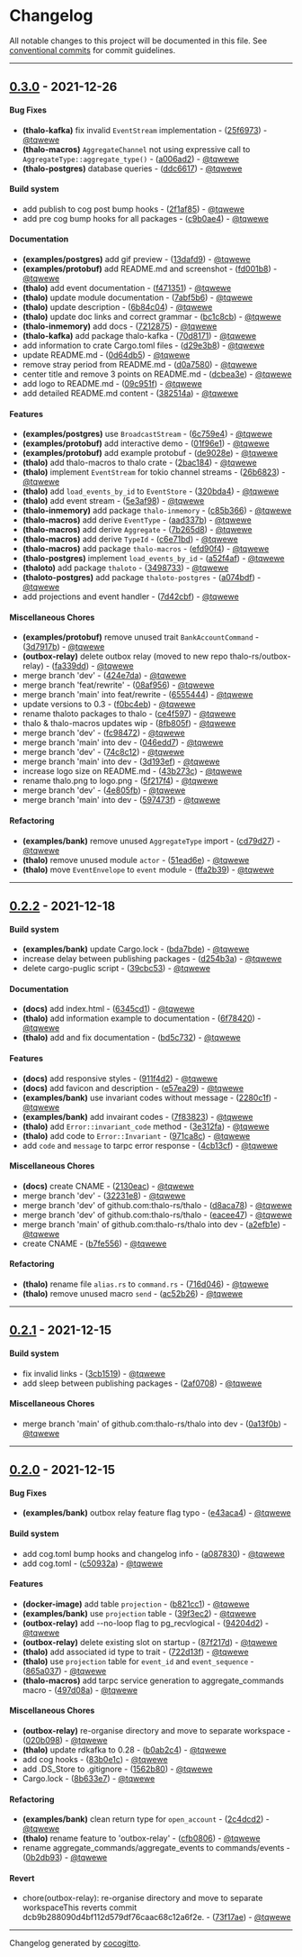 # Changelog
All notable changes to this project will be documented in this file. See [conventional commits](https://www.conventionalcommits.org/) for commit guidelines.

- - -
## [0.3.0](https://github.com/thalo-rs/thalo/compare/0.2.2..0.3.0) - 2021-12-26
#### Bug Fixes
- **(thalo-kafka)** fix invalid `EventStream` implementation - ([25f6973](https://github.com/thalo-rs/thalo/commit/25f6973aa7e2fb1f14f8ee624ba2f937d4a2e60d)) - [@tqwewe](https://github.com/tqwewe)
- **(thalo-macros)** `AggregateChannel` not using expressive call to `AggregateType::aggregate_type()` - ([a006ad2](https://github.com/thalo-rs/thalo/commit/a006ad29948ef5bbca1579eea572c614944f6113)) - [@tqwewe](https://github.com/tqwewe)
- **(thalo-postgres)** database queries - ([ddc6617](https://github.com/thalo-rs/thalo/commit/ddc66179c82699a921e74eddaf66e34dc2abe02f)) - [@tqwewe](https://github.com/tqwewe)
#### Build system
- add publish to cog post bump hooks - ([2f1af85](https://github.com/thalo-rs/thalo/commit/2f1af8543230b5e4f0547670312a52ac53ba1f3f)) - [@tqwewe](https://github.com/tqwewe)
- add pre cog bump hooks for all packages - ([c9b0ae4](https://github.com/thalo-rs/thalo/commit/c9b0ae4f1605613f6083fb2de5b656136d0b6bff)) - [@tqwewe](https://github.com/tqwewe)
#### Documentation
- **(examples/postgres)** add gif preview - ([13dafd9](https://github.com/thalo-rs/thalo/commit/13dafd9356124544320c7120bbb782c3b49cc3f4)) - [@tqwewe](https://github.com/tqwewe)
- **(examples/protobuf)** add README.md and screenshot - ([fd001b8](https://github.com/thalo-rs/thalo/commit/fd001b89bae5bbdfa8d4e8b7d49feb41619f2a18)) - [@tqwewe](https://github.com/tqwewe)
- **(thalo)** add event documentation - ([f471351](https://github.com/thalo-rs/thalo/commit/f47135168cfb2711593772cef9384771683928d7)) - [@tqwewe](https://github.com/tqwewe)
- **(thalo)** update module documentation - ([7abf5b6](https://github.com/thalo-rs/thalo/commit/7abf5b6e4139edaa42071202de43074e7b63c592)) - [@tqwewe](https://github.com/tqwewe)
- **(thalo)** update description - ([6b84c04](https://github.com/thalo-rs/thalo/commit/6b84c046bdb77399523c1626bc0b48ae085fe77b)) - [@tqwewe](https://github.com/tqwewe)
- **(thalo)** update doc links and correct grammar - ([bc1c8cb](https://github.com/thalo-rs/thalo/commit/bc1c8cbf6a04707e491a0bc38878d97af732ec7f)) - [@tqwewe](https://github.com/tqwewe)
- **(thalo-inmemory)** add docs - ([7212875](https://github.com/thalo-rs/thalo/commit/721287550dac43f2c87e4fa33300c72c4fe2c706)) - [@tqwewe](https://github.com/tqwewe)
- **(thalo-kafka)** add package thalo-kafka - ([70d8171](https://github.com/thalo-rs/thalo/commit/70d8171fc945d773a8c1bc7cf1ef85d3dfa89897)) - [@tqwewe](https://github.com/tqwewe)
- add information to crate Cargo.toml files - ([d29e3b8](https://github.com/thalo-rs/thalo/commit/d29e3b875bdfca01c5840f1b6c30aa7b47bbb143)) - [@tqwewe](https://github.com/tqwewe)
- update README.md - ([0d64db5](https://github.com/thalo-rs/thalo/commit/0d64db5ee2c0b88eb089064e2057c72f57dff277)) - [@tqwewe](https://github.com/tqwewe)
- remove stray period from README.md - ([d0a7580](https://github.com/thalo-rs/thalo/commit/d0a75804bbb4efc75a60cff01cd97fc54b5a6c8c)) - [@tqwewe](https://github.com/tqwewe)
- center title and remove 3 points on README.md - ([dcbea3e](https://github.com/thalo-rs/thalo/commit/dcbea3e1364dfa01bd0d611e39573d3b50c9f7d9)) - [@tqwewe](https://github.com/tqwewe)
- add logo to README.md - ([09c951f](https://github.com/thalo-rs/thalo/commit/09c951f9be6ec35775d7e85a9afa4d0b8602ffc7)) - [@tqwewe](https://github.com/tqwewe)
- add detailed README.md content - ([382514a](https://github.com/thalo-rs/thalo/commit/382514a12182df30e8f5895f518d41d23581db0d)) - [@tqwewe](https://github.com/tqwewe)
#### Features
- **(examples/postgres)** use `BroadcastStream` - ([6c759e4](https://github.com/thalo-rs/thalo/commit/6c759e4e56ff483146993d37df786cf7759dbc88)) - [@tqwewe](https://github.com/tqwewe)
- **(examples/protobuf)** add interactive demo - ([01f96e1](https://github.com/thalo-rs/thalo/commit/01f96e196d5aecffc529285dfa5f3e0d5063c897)) - [@tqwewe](https://github.com/tqwewe)
- **(examples/protobuf)** add example protobuf - ([de9028e](https://github.com/thalo-rs/thalo/commit/de9028e7e25294884db4ccaa7e33c3df53e91e1b)) - [@tqwewe](https://github.com/tqwewe)
- **(thalo)** add thalo-macros to thalo crate - ([2bac184](https://github.com/thalo-rs/thalo/commit/2bac1840d4d84f4f7b205fd4e29d698264f79e7a)) - [@tqwewe](https://github.com/tqwewe)
- **(thalo)** implement `EventStream` for tokio channel streams - ([26b6823](https://github.com/thalo-rs/thalo/commit/26b6823f6236abf9c08b93c5f084ac6ce2776a37)) - [@tqwewe](https://github.com/tqwewe)
- **(thalo)** add `load_events_by_id` to `EventStore` - ([320bda4](https://github.com/thalo-rs/thalo/commit/320bda480960143867264d0e40b41bc581b7c234)) - [@tqwewe](https://github.com/tqwewe)
- **(thalo)** add event stream - ([5e3af98](https://github.com/thalo-rs/thalo/commit/5e3af98ef888f9474bbe53761822314aff904939)) - [@tqwewe](https://github.com/tqwewe)
- **(thalo-inmemory)** add package `thalo-inmemory` - ([c85b366](https://github.com/thalo-rs/thalo/commit/c85b366b7c443287470c3cef81a914de57f74e3c)) - [@tqwewe](https://github.com/tqwewe)
- **(thalo-macros)** add derive `EventType` - ([aad337b](https://github.com/thalo-rs/thalo/commit/aad337bd96cad5b8462b756ca42539b90bfbfed2)) - [@tqwewe](https://github.com/tqwewe)
- **(thalo-macros)** add derive `Aggregate` - ([7b265d8](https://github.com/thalo-rs/thalo/commit/7b265d8184f8c8f34ed4c4a207a6cfb42d5aa260)) - [@tqwewe](https://github.com/tqwewe)
- **(thalo-macros)** add derive `TypeId` - ([c6e71bd](https://github.com/thalo-rs/thalo/commit/c6e71bd59d6e2fd196e1c7ce170436f707f7df0b)) - [@tqwewe](https://github.com/tqwewe)
- **(thalo-macros)** add package `thalo-macros` - ([efd90f4](https://github.com/thalo-rs/thalo/commit/efd90f49894e8ca903433729710ecef75522d425)) - [@tqwewe](https://github.com/tqwewe)
- **(thalo-postgres)** implement `load_events_by_id` - ([a52f4af](https://github.com/thalo-rs/thalo/commit/a52f4afe5d6cb2b4637eddd7ea104f76ce7904cb)) - [@tqwewe](https://github.com/tqwewe)
- **(thaloto)** add package `thaloto` - ([3498733](https://github.com/thalo-rs/thalo/commit/3498733ca319dfe36d99c2c39301b6ea1d1dc949)) - [@tqwewe](https://github.com/tqwewe)
- **(thaloto-postgres)** add package `thaloto-postgres` - ([a074bdf](https://github.com/thalo-rs/thalo/commit/a074bdfcb3b538c30b7ad4158b1f884ba190ce3d)) - [@tqwewe](https://github.com/tqwewe)
- add projections and event handler - ([7d42cbf](https://github.com/thalo-rs/thalo/commit/7d42cbf78abb0497a14fd323b01a11bcc7f56239)) - [@tqwewe](https://github.com/tqwewe)
#### Miscellaneous Chores
- **(examples/protobuf)** remove unused trait `BankAccountCommand` - ([3d7917b](https://github.com/thalo-rs/thalo/commit/3d7917b109e98dbfb328517e6f456d7815142b32)) - [@tqwewe](https://github.com/tqwewe)
- **(outbox-relay)** delete outbox relay (moved to new repo thalo-rs/outbox-relay) - ([fa339dd](https://github.com/thalo-rs/thalo/commit/fa339ddedfdf2e99986f18af79a5ffb5467fa1cd)) - [@tqwewe](https://github.com/tqwewe)
- merge branch 'dev' - ([424e7da](https://github.com/thalo-rs/thalo/commit/424e7da46139dba9c9ba3ce1b5508364ea6121be)) - [@tqwewe](https://github.com/tqwewe)
- merge branch 'feat/rewrite' - ([08af956](https://github.com/thalo-rs/thalo/commit/08af9565c182e2fef6a671f21274b28e0ffc9ecf)) - [@tqwewe](https://github.com/tqwewe)
- merge branch 'main' into feat/rewrite - ([6555444](https://github.com/thalo-rs/thalo/commit/6555444e7881cf88cad85fc7448547b91d0d2589)) - [@tqwewe](https://github.com/tqwewe)
- update versions to 0.3 - ([f0bc4eb](https://github.com/thalo-rs/thalo/commit/f0bc4eb5fcc4f04a6446aadedfdd017aebb7f486)) - [@tqwewe](https://github.com/tqwewe)
- rename thaloto packages to thalo - ([ce4f597](https://github.com/thalo-rs/thalo/commit/ce4f5970147b44935bc1e51c3d7c282f80dc5504)) - [@tqwewe](https://github.com/tqwewe)
- thalo & thalo-macros updates wip - ([8fb805f](https://github.com/thalo-rs/thalo/commit/8fb805f305b98ddacba412f137f07ed49d85ee8f)) - [@tqwewe](https://github.com/tqwewe)
- merge branch 'dev' - ([fc98472](https://github.com/thalo-rs/thalo/commit/fc984725d6d20e9972321c395b88a00854ed3f25)) - [@tqwewe](https://github.com/tqwewe)
- merge branch 'main' into dev - ([046edd7](https://github.com/thalo-rs/thalo/commit/046edd70f3b2c8f637c851e2ca4e63ff7f7f19ff)) - [@tqwewe](https://github.com/tqwewe)
- merge branch 'dev' - ([74c8c12](https://github.com/thalo-rs/thalo/commit/74c8c12fdf5557f36236709f1a6919d077cbcf6d)) - [@tqwewe](https://github.com/tqwewe)
- merge branch 'main' into dev - ([3d193ef](https://github.com/thalo-rs/thalo/commit/3d193efaf1a15580d7743428b1feb3b757d180fe)) - [@tqwewe](https://github.com/tqwewe)
- increase logo size on README.md - ([43b273c](https://github.com/thalo-rs/thalo/commit/43b273c69541a6ea4e1bc53587ac5509aca6b469)) - [@tqwewe](https://github.com/tqwewe)
- rename thalo.png to logo.png - ([5f217f4](https://github.com/thalo-rs/thalo/commit/5f217f48e42850fcd417db038c3b4509aee8e4b0)) - [@tqwewe](https://github.com/tqwewe)
- merge branch 'dev' - ([4e805fb](https://github.com/thalo-rs/thalo/commit/4e805fb4f5db7003e2108037a6a1f4c631d43bc1)) - [@tqwewe](https://github.com/tqwewe)
- merge branch 'main' into dev - ([597473f](https://github.com/thalo-rs/thalo/commit/597473f63f44b70ab5677c22cbb595349b27a799)) - [@tqwewe](https://github.com/tqwewe)
#### Refactoring
- **(examples/bank)** remove unused `AggregateType` import - ([cd79d27](https://github.com/thalo-rs/thalo/commit/cd79d27f3fa938900a410326dd0e06ca4bc11e44)) - [@tqwewe](https://github.com/tqwewe)
- **(thalo)** remove unused module `actor` - ([51ead6e](https://github.com/thalo-rs/thalo/commit/51ead6ecab3a07423dff8e4066a0eb04b087138a)) - [@tqwewe](https://github.com/tqwewe)
- **(thalo)** move `EventEnvelope` to `event` module - ([ffa2b39](https://github.com/thalo-rs/thalo/commit/ffa2b39e6e9c24b64177ac1f39486c1bda2d82b3)) - [@tqwewe](https://github.com/tqwewe)
- - -

## [0.2.2](https://github.com/thalo-rs/thalo/compare/0.2.1..0.2.2) - 2021-12-18
#### Build system
- **(examples/bank)** update Cargo.lock - ([bda7bde](https://github.com/thalo-rs/thalo/commit/bda7bde119e96d26c8ebff96790e7b93a79c3bc4)) - [@tqwewe](https://github.com/tqwewe)
- increase delay between publishing packages - ([d254b3a](https://github.com/thalo-rs/thalo/commit/d254b3ac997fa93f81cd2467fa0fc6024a42bd2c)) - [@tqwewe](https://github.com/tqwewe)
- delete cargo-puglic script - ([39cbc53](https://github.com/thalo-rs/thalo/commit/39cbc530dc48fc46e1e7827fcb3fb5db442d2fc6)) - [@tqwewe](https://github.com/tqwewe)
#### Documentation
- **(docs)** add index.html - ([6345cd1](https://github.com/thalo-rs/thalo/commit/6345cd15729b05eb4590ae8b3fd2718ebb4a2c26)) - [@tqwewe](https://github.com/tqwewe)
- **(thalo)** add information example to documentation - ([6f78420](https://github.com/thalo-rs/thalo/commit/6f784208be661b439b7660d88a4692beeb3702b4)) - [@tqwewe](https://github.com/tqwewe)
- **(thalo)** add and fix documentation - ([bd5c732](https://github.com/thalo-rs/thalo/commit/bd5c732de7ac70c469ede91bcb96887ab0d9ffb8)) - [@tqwewe](https://github.com/tqwewe)
#### Features
- **(docs)** add responsive styles - ([911f4d2](https://github.com/thalo-rs/thalo/commit/911f4d21970a6cb0ebfe7921f50e95784d71be4f)) - [@tqwewe](https://github.com/tqwewe)
- **(docs)** add favicon and description - ([e57ea29](https://github.com/thalo-rs/thalo/commit/e57ea2944ef7babe8494b63b0ae1a9347b626b5d)) - [@tqwewe](https://github.com/tqwewe)
- **(examples/bank)** use invariant codes without message - ([2280c1f](https://github.com/thalo-rs/thalo/commit/2280c1f6c2a853b39286ac03b5d8c2ce4f5d5812)) - [@tqwewe](https://github.com/tqwewe)
- **(examples/bank)** add invairant codes - ([7f83823](https://github.com/thalo-rs/thalo/commit/7f83823413d9393799eed0387a595da6ddfd15a4)) - [@tqwewe](https://github.com/tqwewe)
- **(thalo)** add `Error::invariant_code` method - ([3e312fa](https://github.com/thalo-rs/thalo/commit/3e312fac0720fb7e54c211888cf5730ed0fbd6a4)) - [@tqwewe](https://github.com/tqwewe)
- **(thalo)** add code to `Error::Invariant` - ([971ca8c](https://github.com/thalo-rs/thalo/commit/971ca8cbd06047836a163f280a83b386016cded2)) - [@tqwewe](https://github.com/tqwewe)
- add `code` and `message` to tarpc error response - ([4cb13cf](https://github.com/thalo-rs/thalo/commit/4cb13cf1e8349c21e676196f62ed7d222f5ddd6d)) - [@tqwewe](https://github.com/tqwewe)
#### Miscellaneous Chores
- **(docs)** create CNAME - ([2130eac](https://github.com/thalo-rs/thalo/commit/2130eac1ca9d0f40b4a65e44adae89e7efcec844)) - [@tqwewe](https://github.com/tqwewe)
- merge branch 'dev' - ([32231e8](https://github.com/thalo-rs/thalo/commit/32231e8ce8e78061982d549c0bf68bac4e63b918)) - [@tqwewe](https://github.com/tqwewe)
- merge branch 'dev' of github.com:thalo-rs/thalo - ([d8aca78](https://github.com/thalo-rs/thalo/commit/d8aca782fac2b9444f20efae1a697d6f49a76250)) - [@tqwewe](https://github.com/tqwewe)
- merge branch 'dev' of github.com:thalo-rs/thalo - ([eacee47](https://github.com/thalo-rs/thalo/commit/eacee474379c9b76bab08a7ef29329a904e7c8de)) - [@tqwewe](https://github.com/tqwewe)
- merge branch 'main' of github.com:thalo-rs/thalo into dev - ([a2efb1e](https://github.com/thalo-rs/thalo/commit/a2efb1ecb0ea53bff9857acd40d3ba8567cb4bd9)) - [@tqwewe](https://github.com/tqwewe)
- create CNAME - ([b7fe556](https://github.com/thalo-rs/thalo/commit/b7fe556f35bf45526b76e9e3103cd0c7f6e15254)) - [@tqwewe](https://github.com/tqwewe)
#### Refactoring
- **(thalo)** rename file `alias.rs` to `command.rs` - ([716d046](https://github.com/thalo-rs/thalo/commit/716d0469c4cc92096951fe6e61fd819638986485)) - [@tqwewe](https://github.com/tqwewe)
- **(thalo)** remove unused macro `send` - ([ac52b26](https://github.com/thalo-rs/thalo/commit/ac52b26e3599a3b8660803966d9b153f76f1271c)) - [@tqwewe](https://github.com/tqwewe)
- - -

## [0.2.1](https://github.com/thalo-rs/thalo/compare/0.2.0..0.2.1) - 2021-12-15
#### Build system
- fix invalid links - ([3cb1519](https://github.com/thalo-rs/thalo/commit/3cb15198781d4720263ee3a0bf113c5b89326443)) - [@tqwewe](https://github.com/tqwewe)
- add sleep between publishing packages - ([2af0708](https://github.com/thalo-rs/thalo/commit/2af07083d1cc501ed1f7995ddaf5c100bc5d85c0)) - [@tqwewe](https://github.com/tqwewe)
#### Miscellaneous Chores
- merge branch 'main' of github.com:thalo-rs/thalo into dev - ([0a13f0b](https://github.com/thalo-rs/thalo/commit/0a13f0b2cf5d07a8cad5ac54326e76d89e74ac43)) - [@tqwewe](https://github.com/tqwewe)
- - -

## [0.2.0](https://github.com/thalo-rs/thalo/compare/0.1.2..0.2.0) - 2021-12-15
#### Bug Fixes
- **(examples/bank)** outbox relay feature flag typo - ([e43aca4](https://github.com/thalo-rs/thalo/commit/e43aca477abf8b960ca8d6f1bb66282917d4aee0)) - [@tqwewe](https://github.com/tqwewe)
#### Build system
- add cog.toml bump hooks and changelog info - ([a087830](https://github.com/thalo-rs/thalo/commit/a0878301acb85304ebaacd825489fb07c523c6cd)) - [@tqwewe](https://github.com/tqwewe)
- add cog.toml - ([c50932a](https://github.com/thalo-rs/thalo/commit/c50932a91b75182efe9e94076c15314eb82dca30)) - [@tqwewe](https://github.com/tqwewe)
#### Features
- **(docker-image)** add table `projection` - ([b821cc1](https://github.com/thalo-rs/thalo/commit/b821cc124453426530c7d482970ab3974fc47ec6)) - [@tqwewe](https://github.com/tqwewe)
- **(examples/bank)** use `projection` table - ([39f3ec2](https://github.com/thalo-rs/thalo/commit/39f3ec28f1e2d9e30bc6bc5fb95a278f562c43e1)) - [@tqwewe](https://github.com/tqwewe)
- **(outbox-relay)** add --no-loop flag to pg_recvlogical - ([94204d2](https://github.com/thalo-rs/thalo/commit/94204d2e855174539daa0966a6aab3fb85fc469a)) - [@tqwewe](https://github.com/tqwewe)
- **(outbox-relay)** delete existing slot on startup - ([87f217d](https://github.com/thalo-rs/thalo/commit/87f217dce8babd7ad5c4881e1bbb231398a8c336)) - [@tqwewe](https://github.com/tqwewe)
- **(thalo)** add associated id type to  trait - ([722d13f](https://github.com/thalo-rs/thalo/commit/722d13fd22de31d1b1d5ad23f2ac6a6acbe37abf)) - [@tqwewe](https://github.com/tqwewe)
- **(thalo)** use `projection` table for `event_id` and `event_sequence` - ([865a037](https://github.com/thalo-rs/thalo/commit/865a03777e666b9b0c64d4e3e22ede852d54ab04)) - [@tqwewe](https://github.com/tqwewe)
- **(thalo-macros)** add tarpc service generation to aggregate_commands macro - ([497d08a](https://github.com/thalo-rs/thalo/commit/497d08a9a8fd7ee0b3a1a4d3660dd3cc6824c75b)) - [@tqwewe](https://github.com/tqwewe)
#### Miscellaneous Chores
- **(outbox-relay)** re-organise directory and move to separate workspace - ([020b098](https://github.com/thalo-rs/thalo/commit/020b09808f43901a2f120973a170edc45fc645b6)) - [@tqwewe](https://github.com/tqwewe)
- **(thalo)** update rdkafka to 0.28 - ([b0ab2c4](https://github.com/thalo-rs/thalo/commit/b0ab2c4c983b2c8125245813c26f12cf6d0f9c4a)) - [@tqwewe](https://github.com/tqwewe)
- add cog hooks - ([83b0e1c](https://github.com/thalo-rs/thalo/commit/83b0e1c5e7a6e8aca5c12b3842d05a4bdbeb87c6)) - [@tqwewe](https://github.com/tqwewe)
- add .DS_Store to .gitignore - ([1562b80](https://github.com/thalo-rs/thalo/commit/1562b802f84ef3f7e80540b1f0a6b8955554bcfe)) - [@tqwewe](https://github.com/tqwewe)
- Cargo.lock - ([8b633e7](https://github.com/thalo-rs/thalo/commit/8b633e73b0bb131881f68bcbe5327d393976976c)) - [@tqwewe](https://github.com/tqwewe)
#### Refactoring
- **(examples/bank)** clean return type for `open_account` - ([2c4dcd2](https://github.com/thalo-rs/thalo/commit/2c4dcd2da3ef7de8547ae362b17924d2ea0969b7)) - [@tqwewe](https://github.com/tqwewe)
- **(thalo)** rename feature to 'outbox-relay' - ([cfb0806](https://github.com/thalo-rs/thalo/commit/cfb0806984222f5d6d9e1fd4a18df545a2c866ed)) - [@tqwewe](https://github.com/tqwewe)
- rename aggregate_commands/aggregate_events to commands/events - ([0b2db93](https://github.com/thalo-rs/thalo/commit/0b2db935ba43e6db6698306a82466f8a8f3b6e2f)) - [@tqwewe](https://github.com/tqwewe)
#### Revert
- chore(outbox-relay): re-organise directory and move to separate workspaceThis reverts commit dcb9b288090d4bf112d579df76caac68c12a6f2e. - ([73f17ae](https://github.com/thalo-rs/thalo/commit/73f17ae38e6c38c583b9c3a6bbb2a863d6eabd2f)) - [@tqwewe](https://github.com/tqwewe)
- - -

Changelog generated by [cocogitto](https://github.com/cocogitto/cocogitto).